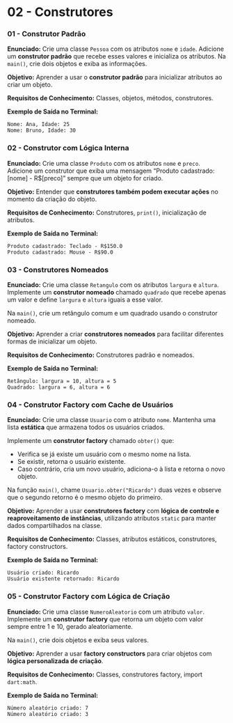 # **02 - Construtores**

### **01 - Construtor Padrão**

**Enunciado:**
Crie uma classe `Pessoa` com os atributos `nome` e `idade`.
Adicione um **construtor padrão** que recebe esses valores e inicializa os atributos.
Na `main()`, crie dois objetos e exiba as informações.

**Objetivo:**
Aprender a usar o **construtor padrão** para inicializar atributos ao criar um objeto.

**Requisitos de Conhecimento:**
Classes, objetos, métodos, construtores.

**Exemplo de Saída no Terminal:**

```
Nome: Ana, Idade: 25
Nome: Bruno, Idade: 30
```

### **02 - Construtor com Lógica Interna**

**Enunciado:**
Crie uma classe `Produto` com os atributos `nome` e `preco`.
Adicione um construtor que exiba uma mensagem “Produto cadastrado: [nome] - R$[preco]” sempre que um objeto for criado.

**Objetivo:**
Entender que **construtores também podem executar ações** no momento da criação do objeto.

**Requisitos de Conhecimento:**
Construtores, `print()`, inicialização de atributos.

**Exemplo de Saída no Terminal:**

```
Produto cadastrado: Teclado - R$150.0
Produto cadastrado: Mouse - R$90.0
```

### **03 - Construtores Nomeados**

**Enunciado:**
Crie uma classe `Retangulo` com os atributos `largura` e `altura`.
Implemente um **construtor nomeado** chamado `quadrado` que recebe apenas um valor e define `largura` e `altura` iguais a esse valor.

Na `main()`, crie um retângulo comum e um quadrado usando o construtor nomeado.

**Objetivo:**
Aprender a criar **construtores nomeados** para facilitar diferentes formas de inicializar um objeto.

**Requisitos de Conhecimento:**
Construtores padrão e nomeados.

**Exemplo de Saída no Terminal:**

```
Retângulo: largura = 10, altura = 5
Quadrado: largura = 6, altura = 6
```

### **04 - Construtor Factory com Cache de Usuários**

**Enunciado:**
Crie uma classe `Usuario` com o atributo `nome`.
Mantenha uma lista **estática** que armazena todos os usuários criados.

Implemente um **construtor factory** chamado `obter()` que:

* Verifica se já existe um usuário com o mesmo nome na lista.
* Se existir, retorna o usuário existente.
* Caso contrário, cria um novo usuário, adiciona-o à lista e retorna o novo objeto.

Na função `main()`, chame `Usuario.obter("Ricardo")` duas vezes e observe que o segundo retorno é o mesmo objeto do primeiro.

**Objetivo:**
Aprender a usar **construtores factory** com **lógica de controle e reaproveitamento de instâncias**, utilizando atributos `static` para manter dados compartilhados na classe.

**Requisitos de Conhecimento:**
Classes, atributos estáticos, construtores, factory constructors.

**Exemplo de Saída no Terminal:**

```
Usuário criado: Ricardo
Usuário existente retornado: Ricardo
```

### **05 - Construtor Factory com Lógica de Criação**

**Enunciado:**
Crie uma classe `NumeroAleatorio` com um atributo `valor`.
Implemente um **construtor factory** que retorna um objeto
com valor sempre entre 1 e 10, gerado aleatoriamente.

Na `main()`, crie dois objetos e exiba seus valores.

**Objetivo:**
Aprender a usar **factory constructors** para criar objetos com **lógica personalizada de criação**.

**Requisitos de Conhecimento:**
Classes, construtores factory, import `dart:math`.

**Exemplo de Saída no Terminal:**

```
Número aleatório criado: 7
Número aleatório criado: 3
```
